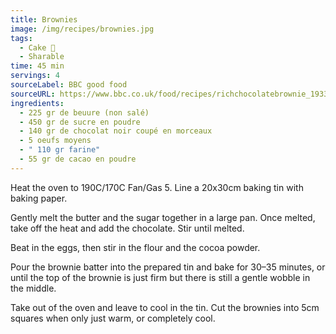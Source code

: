 ```yaml
---
title: Brownies
image: /img/recipes/brownies.jpg
tags:
  - Cake 🍰
  - Sharable
time: 45 min
servings: 4
sourceLabel: BBC good food
sourceURL: https://www.bbc.co.uk/food/recipes/richchocolatebrownie_1933/
ingredients:
  - 225 gr de beuure (non salé)
  - 450 gr de sucre en poudre
  - 140 gr de chocolat noir coupé en morceaux
  - 5 oeufs moyens
  - " 110 gr farine"
  - 55 gr de cacao en poudre
---
```


Heat the oven to 190C/170C Fan/Gas 5. Line a 20x30cm baking tin with baking paper.

Gently melt the butter and the sugar together in a large pan. Once melted, take off the heat and add the chocolate. Stir until melted.

Beat in the eggs, then stir in the flour and the cocoa powder.

Pour the brownie batter into the prepared tin and bake for 30–35 minutes, or until the top of the brownie is just firm but there is still a gentle wobble in the middle.

Take out of the oven and leave to cool in the tin. Cut the brownies into 5cm squares when only just warm, or completely cool.